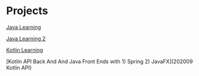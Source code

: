 # Projects

[Java Learning](java/README.md)

[Java Learning 2](../Workspace/src/Package01)

[Kotlin Learning](kotlin)

[Kotlin API Back And And Java Front Ends with 1) Spring 2) JavaFX](202009 Kotlin API)